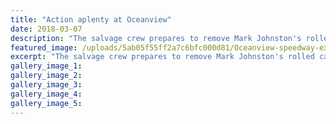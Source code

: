 ```yaml
---
title: "Action aplenty at Oceanview"
date: 2018-03-07
description: "The salvage crew prepares to remove Mark Johnston's rolled car from the track after a third heat incident..."
featured_image: /uploads/5ab05f55ff2a7c6bfc000d81/Oceanview-speedway-ex-mark-johnston-photomidweek-7-march.PNG
excerpt: "The salvage crew prepares to remove Mark Johnston's rolled car from the track after a third heat incident."
gallery_image_1: 
gallery_image_2: 
gallery_image_3: 
gallery_image_4: 
gallery_image_5: 
---
```

